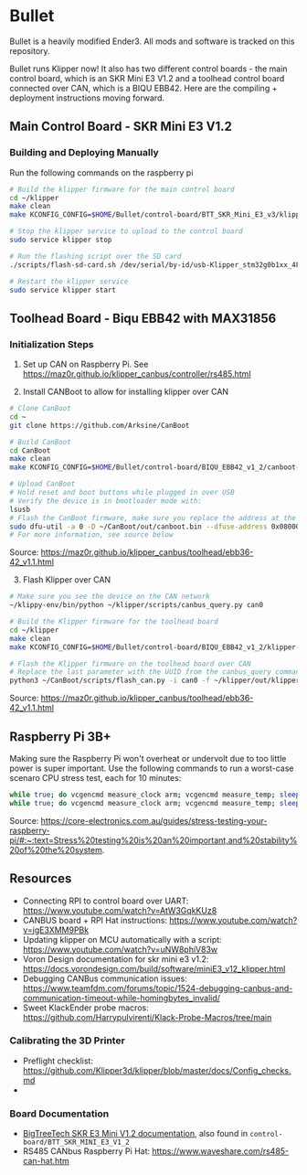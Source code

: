 # Bullet

Bullet is a heavily modified Ender3. All mods and software is tracked on this repository.

Bullet runs Klipper now! It also has two different control boards - the main control board, which is an SKR Mini E3 V1.2 and a toolhead control board connected over CAN, which is a BIQU EBB42. Here are the compiling + deployment instructions moving forward.

## Main Control Board - SKR Mini E3 V1.2

### Building and Deploying Manually

Run the following commands on the raspberry pi
``` bash
# Build the klipper firmware for the main control board
cd ~/klipper
make clean
make KCONFIG_CONFIG=$HOME/Bullet/control-board/BTT_SKR_Mini_E3_v3/klipper-make.cfg

# Stop the klipper service to upload to the control board
sudo service klipper stop

# Run the flashing script over the SD card
./scripts/flash-sd-card.sh /dev/serial/by-id/usb-Klipper_stm32g0b1xx_4F0047001250415833323520-if00 btt-skr-mini-e3-v3

# Restart the klipper service
sudo service klipper start
```

## Toolhead Board - Biqu EBB42 with MAX31856

### Initialization Steps
1. Set up CAN on Raspberry Pi. See https://maz0r.github.io/klipper_canbus/controller/rs485.html

2. Install CANBoot to allow for installing klipper over CAN

``` bash
# Clone CanBoot
cd ~
git clone https://github.com/Arksine/CanBoot

# Build CanBoot
cd CanBoot
make clean
make KCONFIG_CONFIG=$HOME/Bullet/control-board/BIQU_EBB42_v1_2/canboot-make.config

# Upload CanBoot
# Hold reset and boot buttons while plugged in over USB
# Verify the device is in bootloader mode with:
lsusb
# Flash the CanBoot firmware, make sure you replace the address at the end with what showed up in lsusb
sudo dfu-util -a 0 -D ~/CanBoot/out/canboot.bin --dfuse-address 0x08000000:force:mass-erase:leave -d 0483:df11
# For more information, see source below
```

Source: https://maz0r.github.io/klipper_canbus/toolhead/ebb36-42_v1.1.html

3. Flash Klipper over CAN

``` bash
# Make sure you see the device on the CAN network
~/klippy-env/bin/python ~/klipper/scripts/canbus_query.py can0

# Build the Klipper firmware for the toolhead board
cd ~/klipper
make clean
make KCONFIG_CONFIG=$HOME/Bullet/control-board/BIQU_EBB42_v1_2/klipper-make.config

# Flash the Klipper firmware on the toolhead board over CAN
# Replace the last parameter with the UUID from the canbus_query command above
python3 ~/CanBoot/scripts/flash_can.py -i can0 -f ~/klipper/out/klipper.bin -u 4c6771e6c940
```

Source: https://maz0r.github.io/klipper_canbus/toolhead/ebb36-42_v1.1.html

## Raspberry Pi 3B+
Making sure the Raspberry Pi won't overheat or undervolt due to too little power is super important. Use the following commands to run a worst-case scenaro CPU stress test, each for 10 minutes:

```bash
while true; do vcgencmd measure_clock arm; vcgencmd measure_temp; sleep 10; done& stress -c 4 -t 900s
while true; do vcgencmd measure_clock arm; vcgencmd measure_temp; sleep 10; done& ./cpuburn-a53
```
Source: https://core-electronics.com.au/guides/stress-testing-your-raspberry-pi/#:~:text=Stress%20testing%20is%20an%20important,and%20stability%20of%20the%20system.

## Resources

* Connecting RPI to control board over UART: https://www.youtube.com/watch?v=AtW3GqkKUz8
* CANBUS board + RPI Hat instructions: https://www.youtube.com/watch?v=jgE3XMM9PBk
* Updating klipper on MCU automatically with a script: https://www.youtube.com/watch?v=uNW8phiV83w
* Voron Design documentation for skr mini e3 v1.2: https://docs.vorondesign.com/build/software/miniE3_v12_klipper.html
* Debugging CANBus communication issues: https://www.teamfdm.com/forums/topic/1524-debugging-canbus-and-communication-timeout-while-homingbytes_invalid/
* Sweet KlackEnder probe macros: https://github.com/Harrypulvirenti/Klack-Probe-Macros/tree/main

### Calibrating the 3D Printer
* Preflight checklist: https://github.com/Klipper3d/klipper/blob/master/docs/Config_checks.md
* 

### Board Documentation

* [BigTreeTech SKR E3 Mini V1.2 documentation](https://github.com/bigtreetech/BIGTREETECH-SKR-mini-E3), also found in `control-board/BTT_SKR_MINI_E3_V1_2`
* RS485 CANbus Raspberry Pi Hat: https://www.waveshare.com/rs485-can-hat.htm
